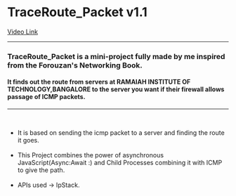 <h1>TraceRoute_Packet v1.1</h1>
 <a href="https://www.youtube.com/watch?v=j3y-1q0Dn3c&t=74s">Video Link</a> 
<hr>
<h3><spanstyle ="font-style : italic">TraceRoute_Packet is a mini-project fully made by me inspired from the Forouzan's Networking Book.<span></h3>
 <h4> It finds out the route from servers at RAMAIAH INSTITUTE OF TECHNOLOGY,BANGALORE to the server you want if their firewall allows passage of ICMP packets. </h4>
 <hr style = "color : black">
<br>
<ul>
<li>It is based on sending the icmp packet to a server and finding the route it goes.</li>
<br>
<li>This Project combines the power of asynchronous JavaScript(Async:Await :) and Child Processes combining it with ICMP to give the path.</li>
<br>
<li> APIs used  -> IpStack.</li>
<ul>
 
